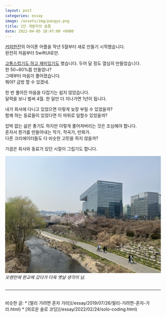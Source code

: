 ```yaml
---
layout: post
categories: essay
image: /assets/img/pangyo.png
title: 1인 개발자의 슬픔
date: 2022-04-05 18:47:00 +0900
---
```


[커피한잔](https://withcoffee.app/?utm_source=jehopage&utm_medium=blog&utm_campaign=v3)의 아이폰 어플을 작년 5월부터 새로 만들기 시작했습니다.  
완전히 처음부터 SwiftUI로만.

[고통스럽기도 하고 재미있기도](/essay/2021/09/05/코딩은-어렵다.html) 했습니다. 두어 달 정도 열심히 만들었습니다.  
한 50~60%쯤 만들었나?  
그때부터 마음이 풀어졌습니다.  
뭐야? 금방 할 수 있겠네.  

한 번 풀어진 마음을 다잡기는 쉽지 않았습니다.  
달력을 보니 벌써 4월. 한 달만 더 지나가면 1년이 됩니다.

내가 회사에 다니고 있었으면 이렇게 늦장 부릴 수 있었을까?  
함께 하는 동료들이 있었다면 이 따위로 일할수 있었을까?

압박 없는 삶은 좋기도 하지만 이렇게 풀어져버리는 것은 조심해야 합니다.  
혼자서 뭔가를 만들어내는 작가, 작곡가, 만화가.  
다른 크리에이터들도 다 비슷한 고민을 하지 않을까?

가끔은 회사와 동료가 있던 시절이 그립기도 합니다.

![](/assets/img/pangyo.png)  
*오랜만에 판교에 갔다가 더욱 옛날 생각이 남.*
<br>
<br>

---

<br>
비슷한 글:
* [멀리 가려면 혼자 가라](/essay/2019/07/26/멀리-가려면-혼자-가라.html)
* [외로운 솔로 코딩](/essay/2022/02/24/solo-coding.html)